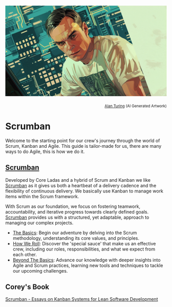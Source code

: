 ![Alan Turing](../../assets/images/heroes/alan_turing.webp)
<p align="right"><sub><a href="https://en.wikipedia.org/wiki/Alan_Turing" target="_blank">Alan Turing</a> (AI Generated Artwork)</sub></p>

# Scrumban

Welcome to the starting point for our crew's journey through the world of Scrum, Kanban and Agile. This guide is tailor-made for us, there are many ways to do Agile, this is how we do it.

## [Scrumban](https://www.agilealliance.org/scrumban/)

Developed by Core Ladas and a hybrid of Scrum and Kanban we like [Scrumban](https://www.agilealliance.org/scrumban/) as it gives us both a heartbeat of a delivery cadence and the flexibility of continuous delivery. We basically use Kanban to manage work items within the Scrum framework.

With Scrum as our foundation, we focus on fostering teamwork, accountability, and iterative progress towards clearly defined goals. [Scrumban](https://www.agilealliance.org/scrumban/) provides us with a structured, yet adaptable, approach to managing our complex projects.

- [The Basics](./basics/backlog_management.md): Begin our adventure by delving into the Scrum methodology, understanding its core values, and principles.
- [How We Roll](./how_we_roll/how_we_roll.md): Discover the 'special sauce' that make us an effective crew, including our roles, responsibilities, and what we expect from each other.
- [Beyond The Basics](./beyond_the_basics/backlog_management/backlog_management.md): Advance our knowledge with deeper insights into Agile and Scrum practices, learning new tools and techniques to tackle our upcoming challenges.

## Corey's Book

[Scrumban - Essays on Kanban Systems for Lean Software Development](https://www.amazon.com/Scrumban-Systems-Software-Development-Cooperandi/dp/0578002140/)
